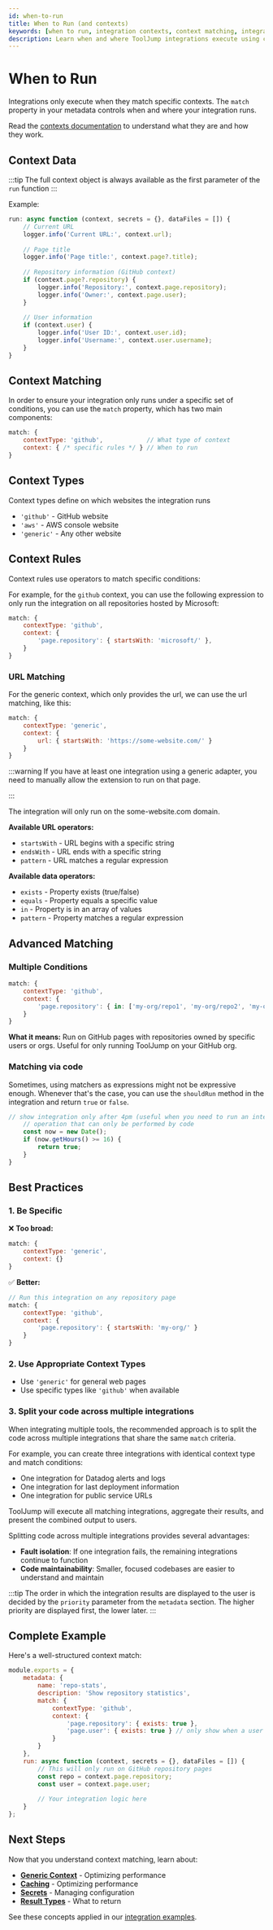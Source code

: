 ```yaml
---
id: when-to-run
title: When to Run (and contexts)
keywords: [when to run, integration contexts, context matching, integration triggers, tooljump contexts]
description: Learn when and where ToolJump integrations execute using context matching. Understand how to control integration behavior based on page content and URLs.
---
```


# When to Run

Integrations only execute when they match specific contexts. The `match` property in your metadata controls when and where your integration runs.

Read the [contexts documentation](../core-concepts.md#1-contexts) to understand what they are and how they work.

## Context Data

:::tip
The full context object is always available as the first parameter of the `run` function
:::

Example:

```javascript
run: async function (context, secrets = {}, dataFiles = []) {
    // Current URL
    logger.info('Current URL:', context.url);
    
    // Page title
    logger.info('Page title:', context.page?.title);
    
    // Repository information (GitHub context)
    if (context.page?.repository) {
        logger.info('Repository:', context.page.repository);
        logger.info('Owner:', context.page.user);
    }
    
    // User information
    if (context.user) {
        logger.info('User ID:', context.user.id);
        logger.info('Username:', context.user.username);
    }
}
```

## Context Matching

In order to ensure your integration only runs under a specific set of conditions, you can use the `match` property, which has two main components:

```javascript
match: {
    contextType: 'github',            // What type of context
    context: { /* specific rules */ } // When to run
}
```

## Context Types

Context types define on which websites the integration runs

- `'github'` - GitHub website
- `'aws'` - AWS console website
- `'generic'` - Any other website

## Context Rules

Context rules use operators to match specific conditions:

For example, for the `github` context, you can use the following expression to only run the integration on all repositories hosted by Microsoft:

```javascript
match: {
    contextType: 'github',
    context: {
        'page.repository': { startsWith: 'microsoft/' },
    }
}
```

### URL Matching

For the generic context, which only provides the url, we can use the url matching, like this:

```javascript
match: {
    contextType: 'generic',
    context: {
        url: { startsWith: 'https://some-website.com/' }
    }
}
```

:::warning
If you have at least one integration using a generic adapter, you need to manually allow the extension to run on that page.


:::

The integration will only run on the some-website.com domain.

**Available URL operators:**
- `startsWith` - URL begins with a specific string
- `endsWith` - URL ends with a specific string
- `pattern` - URL matches a regular expression

**Available data operators:**
- `exists` - Property exists (true/false)
- `equals` - Property equals a specific value
- `in` - Property is in an array of values
- `pattern` - Property matches a regular expression

## Advanced Matching

### Multiple Conditions

```javascript
match: {
    contextType: 'github',
    context: {
        'page.repository': { in: ['my-org/repo1', 'my-org/repo2', 'my-org/repo3'] },
    }
}
```

**What it means:** Run on GitHub pages with repositories owned by specific users or orgs. Useful for only running ToolJump on your GitHub org.

### Matching via code

Sometimes, using matchers as expressions might not be expressive enough. Whenever that's the case, you can use the `shouldRun` method in the integration and return `true` or `false`.

```javascript
// show integration only after 4pm (useful when you need to run an integration depending on the moment of the day)
    // operation that can only be performed by code
    const now = new Date();
    if (now.getHours() >= 16) {
        return true;
    }
}
```

## Best Practices

### 1. Be Specific

❌ **Too broad:**
```javascript
match: {
    contextType: 'generic',
    context: {}
}
```

✅ **Better:**
```javascript
// Run this integration on any repository page
match: {
    contextType: 'github',
    context: {
        'page.repository': { startsWith: 'my-org/' }
    }
}
```

### 2. Use Appropriate Context Types

- Use `'generic'` for general web pages
- Use specific types like `'github'` when available

### 3. Split your code across multiple integrations

When integrating multiple tools, the recommended approach is to split the code across multiple integrations that share the same `match` criteria.

For example, you can create three integrations with identical context type and match conditions:
- One integration for Datadog alerts and logs
- One integration for last deployment information  
- One integration for public service URLs

ToolJump will execute all matching integrations, aggregate their results, and present the combined output to users.

Splitting code across multiple integrations provides several advantages:
- **Fault isolation**: If one integration fails, the remaining integrations continue to function
- **Code maintainability**: Smaller, focused codebases are easier to understand and maintain

:::tip
The order in which the integration results are displayed to the user is decided by the `priority` parameter from the `metadata` section. The higher priority are displayed first, the lower later.
:::

## Complete Example

Here's a well-structured context match:

```javascript
module.exports = {
    metadata: {
        name: 'repo-stats',
        description: 'Show repository statistics',
        match: {
            contextType: 'github',
            context: {
                'page.repository': { exists: true },
                'page.user': { exists: true } // only show when a user is logged in to Github
            }
        }
    },
    run: async function (context, secrets = {}, dataFiles = []) {
        // This will only run on GitHub repository pages
        const repo = context.page.repository;
        const user = context.page.user;
        
        // Your integration logic here
    }
};
```

## Next Steps

Now that you understand context matching, learn about:
- **[Generic Context](./generic-context.md)** - Optimizing performance
- **[Caching](./caching.md)** - Optimizing performance
- **[Secrets](./secrets.md)** - Managing configuration
- **[Result Types](./result-types.mdx)** - What to return

See these concepts applied in our [integration examples](/integrations).
